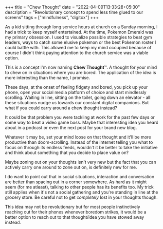 +++
title = "Chew Thought"
date = "2022-04-09T13:33:28+05:30"
description = "Revolutionary concept to spend less time glued to our screens"
tags = ["mindfulness", "digitox"]
+++

As a kid sitting through long service hours at church on a Sunday morning, I had a trick to keep myself entertained. At the time, Pokemon Emerald was my primary obsession. I used to visualize possible strategies to beat gym leaders, ways to catch some elusive pokemon or the best Pokemon roster I could battle with. This allowed me to keep my mind occupied because of course I didn't think paying attention to the church service was a viable option. 

This is a concept I'm now naming **Chew Thought**™. A thought for your mind to chew on in situations where you are bored. The application of the idea is more interesting than the name, I promise. 

These days, at the onset of feeling fidgety and bored, you pick up your phone, open your social media platform of choice and start mindlessly scrolling. Waiting in line, sitting on the toilet, going down an elevator - all these situations nudge us towards our constant digital companions. But what if you could carry around a chew thought instead? 

It could be that problem you were tackling at work for the past few days or some way to beat a video game boss. Maybe that interesting idea you heard about in a podcast or even the next post for your brand new blog. 

Whatever it may be, set your mind loose on that thought and it'll be more productive than doom-scrolling. Instead of the internet telling you what to focus on through its endless feeds, wouldn't it be better to take the initiative and think about something that you decide to place value on?

Maybe zoning out on your thoughts isn't very new but the fact that you can actively carry one around to zone out on, is definitely new for me.

I do want to point out that in social situations, interaction and conversation are better than spacing out in a corner somewhere. As hard as it might seem (for me atleast), talking to other people has its benefits too. My trick still applies when it's not a social gathering and you're standing in line at the grocery store. Be careful not to get *completely* lost in your thoughts though.

This idea may not be revolutionary but for most people instinctively reaching out for their phones whenever boredom strikes, it would be a better option to reach out to that thought/idea you have stowed away instead. 
